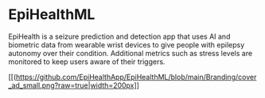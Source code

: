 # EpiHealthML

EpiHealth is a seizure prediction and detection app that uses AI and biometric data from wearable wrist devices to give people with epilepsy autonomy over their condition. Additional metrics such as stress levels are monitored to keep users aware of their triggers.

[[(https://github.com/EpiHealthApp/EpiHealthML/blob/main/Branding/cover_ad_small.png?raw=true|width=200px]]

